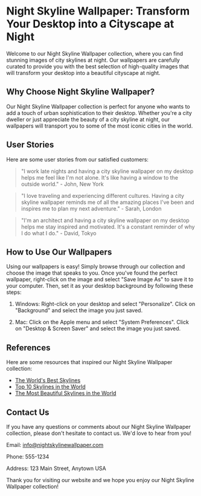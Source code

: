 <!--
Write me content for website with wallpaper which alt text is:

"A city skyline at night"

The name/title of the page should not be 1:1 copy of the alt text but rather a real content of the website which is using this wallpaper.

- Use markdown format
- Start with the heading
- The content should look like a real website
- Include real sections like references, contact, user stories, etc. use things relevant to the page purpose.
- Feel free to use structure like headings, bullets, numbering, blockquotes, paragraphs, horizontal lines, etc.
- You can use formatting like bold or _italic_
- You can include UTF-8 emojis
- Links should be only #hash anchors (and you can refer to the document itself)
- Do not include images
-->

<!--font:Montserrat-->

# Night Skyline Wallpaper: Transform Your Desktop into a Cityscape at Night

Welcome to our Night Skyline Wallpaper collection, where you can find stunning images of city skylines at night. Our wallpapers are carefully curated to provide you with the best selection of high-quality images that will transform your desktop into a beautiful cityscape at night.

## Why Choose Night Skyline Wallpaper?

Our Night Skyline Wallpaper collection is perfect for anyone who wants to add a touch of urban sophistication to their desktop. Whether you're a city dweller or just appreciate the beauty of a city skyline at night, our wallpapers will transport you to some of the most iconic cities in the world.

## User Stories

Here are some user stories from our satisfied customers:

> "I work late nights and having a city skyline wallpaper on my desktop helps me feel like I'm not alone. It's like having a window to the outside world." - John, New York

> "I love traveling and experiencing different cultures. Having a city skyline wallpaper reminds me of all the amazing places I've been and inspires me to plan my next adventure." - Sarah, London

> "I'm an architect and having a city skyline wallpaper on my desktop helps me stay inspired and motivated. It's a constant reminder of why I do what I do." - David, Tokyo

## How to Use Our Wallpapers

Using our wallpapers is easy! Simply browse through our collection and choose the image that speaks to you. Once you've found the perfect wallpaper, right-click on the image and select "Save Image As" to save it to your computer. Then, set it as your desktop background by following these steps:

1. Windows: Right-click on your desktop and select "Personalize". Click on "Background" and select the image you just saved.

2. Mac: Click on the Apple menu and select "System Preferences". Click on "Desktop & Screen Saver" and select the image you just saved.

## References

Here are some resources that inspired our Night Skyline Wallpaper collection:

-   [The World's Best Skylines](https://www.nationalgeographic.com/travel/lists/activities/best-city-skylines-world/)
-   [Top 10 Skylines in the World](https://theculturetrip.com/north-america/usa/articles/top-10-skylines-in-the-world/)
-   [The Most Beautiful Skylines in the World](https://www.architecturaldigest.com/gallery/most-beautiful-skylines-world)

## Contact Us

If you have any questions or comments about our Night Skyline Wallpaper collection, please don't hesitate to contact us. We'd love to hear from you!

Email: [info@nightskylinewallpaper.com](mailto:info@nightskylinewallpaper.com)

Phone: 555-1234

Address: 123 Main Street, Anytown USA

Thank you for visiting our website and we hope you enjoy our Night Skyline Wallpaper collection!
